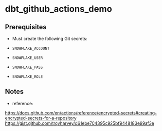 # dbt_github_actions_demo

## Prerequisites

* Must create the following Git secrets:

* `SNOWFLAKE_ACCOUNT`
* `SNOWFLAKE_USER`
* `SNOWFLAKE_PASS`
* `SNOWFLAKE_ROLE`

## Notes

* reference:

https://docs.github.com/en/actions/reference/encrypted-secrets#creating-encrypted-secrets-for-a-repository
https://gist.github.com/troyharvey/d61ebe704395c925bf9448183e99af3e
